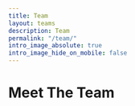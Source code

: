 ```yaml
---
title: Team
layout: teams
description: Team
permalink: "/team/"
intro_image_absolute: true
intro_image_hide_on_mobile: false
---
```


# Meet The Team
